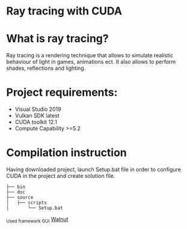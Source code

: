 # Ray tracing with CUDA
# What is ray tracing?
Ray tracing is a rendering technique that allows to simulate realistic behaviour of light in games, animations ect. It also allows to perform shades, reflections and lighting.

# Project requirements:
- Visual Studio 2019
- Vulkan SDK latest
- CUDA toolkit 12.1
- Compute Capability >=5.2

# Compilation instruction
Having downloaded project, launch Setup.bat file in order to configure CUDA in the project and create solution file.
```
├── bin
├── doc
├── source
│   ├── scripts
│    	└── Setup.bat
```

<sub>Used framework GUI</sub> 
[Walnut](https://github.com/TheCherno/Walnut)